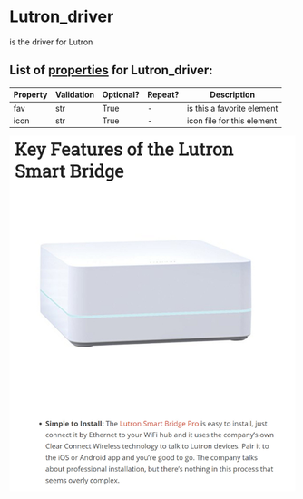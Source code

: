 <!--s_name-->
# Lutron_driver

<!--e_name-->

<!--s_role-->
<!--e_role-->

<!--s_descr-->
is the driver for Lutron

<!--e_descr-->

<!--s_tbl-->
## List of [properties](Properties.md) for __Lutron_driver__:

  | Property | Validation | Optional? | Repeat? | Description |
  | --- | --- | --- | --- | --- |
  | fav | str | True | - | is this a favorite element | 
  | icon | str | True | - | icon file for this element | 
<!--e_tbl-->

![lutron](lutron.jpg)